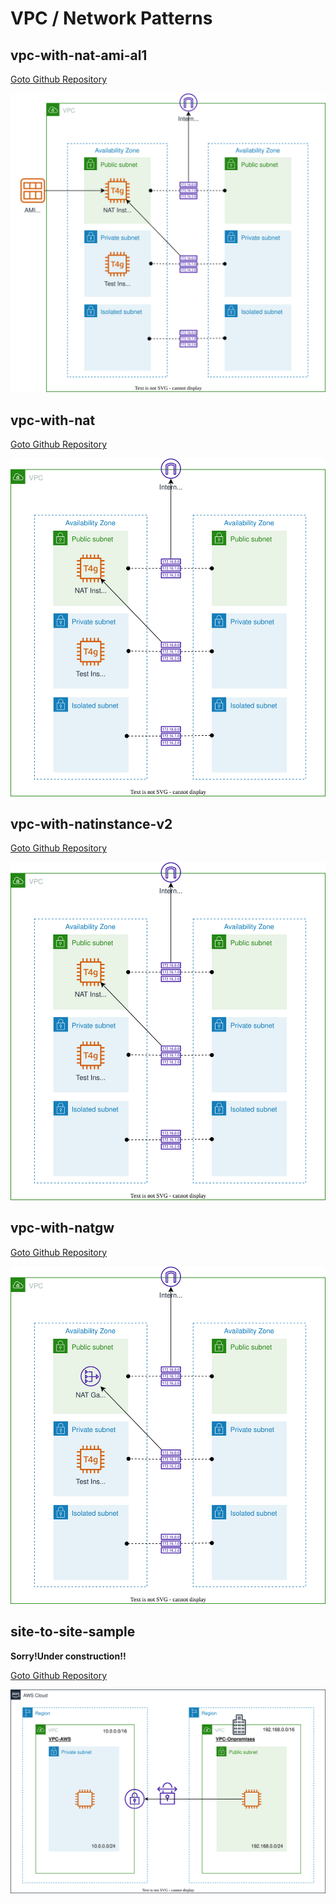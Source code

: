 # VPC / Network Patterns

## vpc-with-nat-ami-al1

[Goto Github Repository](../usecases/vpc-with-nat-ami-al1/)

![](./usecases/vpc-with-nat-ami-al1/overview.drawio.svg)

## vpc-with-nat

[Goto Github Repository](../usecases/vpc-with-nat/)

![](./usecases/vpc-with-nat/overview.drawio.svg)

## vpc-with-natinstance-v2

[Goto Github Repository](../usecases/vpc-with-natinstance-v2/)

![](./usecases/vpc-with-natinstance-v2/overview.drawio.svg)

## vpc-with-natgw

[Goto Github Repository](../usecases/vpc-with-natgw/)

![](./usecases/vpc-with-natgw/overview.drawio.svg)

## site-to-site-sample

**Sorry!Under construction!!**

[Goto Github Repository](../usecases/site-to-site-sample/)

![](./usecases/site-to-site-sample/overview.drawio.svg)
